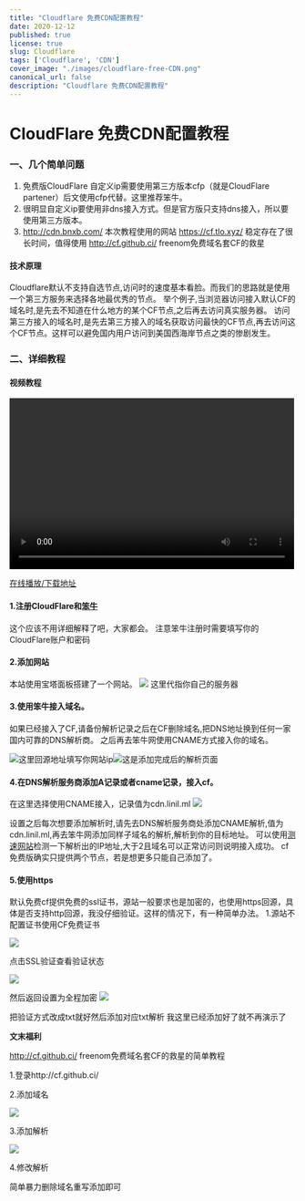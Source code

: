 ```yaml
---
title: "Cloudflare 免费CDN配置教程"
date: 2020-12-12
published: true
license: true
slug: Cloudflare
tags: ['Cloudflare', 'CDN']
cover_image: "./images/cloudflare-free-CDN.png"
canonical_url: false
description: "Cloudflare 免费CDN配置教程"
---
```


# CloudFlare 免费CDN配置教程

### 一、几个简单问题

1. 免费版CloudFlare 自定义ip需要使用第三方版本cfp（就是CloudFlare partener）后文使用cfp代替。这里推荐笨牛。 
2. 很明显自定义ip要使用非dns接入方式。但是官方版只支持dns接入，所以要使用第三方版本。
3. http://cdn.bnxb.com/ 本次教程使用的网站
   https://cf.tlo.xyz/ 稳定存在了很长时间，值得使用
   http://cf.github.ci/ freenom免费域名套CF的救星

#### 技术原理

Cloudflare默认不支持自选节点,访问时的速度基本看脸。而我们的思路就是使用一个第三方服务来选择各地最优秀的节点。
举个例子,当浏览器访问接入默认CF的域名时,是先去不知道在什么地方的某个CF节点,之后再去访问真实服务器。
访问第三方接入的域名时,是先去第三方接入的域名获取访问最快的CF节点,再去访问这个CF节点。这样可以避免国内用户访问到美国西海岸节点之类的惨剧发生。

### 二、详细教程

#### 视频教程
<video src="https://dl.linik.ml/E5/%E6%96%87%E6%A1%A3/Documents/%E5%A4%96%E9%93%BE/%E5%A6%82%E4%BD%95%E9%83%A8%E7%BD%B2CFP%E8%87%AA%E9%80%89%E8%8A%82%E7%82%B9%E7%9E%8E%E6%89%AF%E7%89%88.mp4" controls="controls" width="500" height="300">您的浏览器不支持播放该视频！</video>

[在线播放/下载地址](https://dl.linik.ml/E5/文档/Documents/外链/如何部署CFP自选节点瞎扯版.mp4?preview)

#### 1.注册CloudFlare和[笨牛](http://cdn.bnxb.com/)

这个应该不用详细解释了吧，大家都会。
注意笨牛注册时需要填写你的CloudFlare账户和密码

#### 2.添加网站

本站使用宝塔面板搭建了一个网站。
![](https://s3.ax1x.com/2020/12/17/r8NljS.png)
这里代指你自己的服务器

#### 3.使用笨牛接入域名。

如果已经接入了CF,请备份解析记录之后在CF删除域名,把DNS地址换到任何一家国内可靠的DNS解析商。
之后再去笨牛网使用CNAME方式接入你的域名。

[](https://s3.ax1x.com/2020/12/17/r8Nd3V.png)![](https://s3.ax1x.com/2020/12/17/r8Ng41.png)这里回源地址填写你网站ip![](https://s3.ax1x.com/2020/12/17/r8NoHH.png)这是添加完成后的解析页面

#### 4.在DNS解析服务商添加A记录或者cname记录，接入cf。

在这里选择使用CNAME接入，记录值为cdn.linil.ml
![](https://s1.ax1x.com/2020/07/13/UJUMp4.png)

设置之后每次想要添加解析时,请先去DNS解析服务商处添加CNAME解析,值为cdn.linil.ml,再去笨牛网添加同样子域名的解析,解析到你的目标地址。
可以使用[测速网站](https://www.ce8.com/)检测一下解析出的IP地址,大于2且域名可以正常访问则说明接入成功。
cf免费版确实只提供两个节点，若是想更多只能自己添加了。

#### 5.使用https

默认免费cf提供免费的ssl证书，源站一般要求也是加密的，也使用https回源，具体是否支持http回源，我没仔细验证。这样的情况下，有一种简单办法。
1.源站不配置证书使用CF免费证书

![](https://s3.ax1x.com/2020/12/17/r8UBGt.png)

点击SSL验证查看验证状态

![](https://s1.ax1x.com/2020/07/16/UBBYZV.png)

然后返回设置为全程加密
![](https://s3.ax1x.com/2020/12/17/r8UWIs.png)

把验证方式改成txt就好然后添加对应txt解析 我这里已经添加好了就不再演示了

**文末福利**

http://cf.github.ci/ freenom免费域名套CF的救星的简单教程

1.登录http://cf.github.ci/

2.添加域名

![](https://s1.ax1x.com/2020/07/13/UJUX34.png)

3.添加解析

![](https://s1.ax1x.com/2020/07/13/UJar24.png)

4.修改解析

简单暴力删除域名重写添加即可
